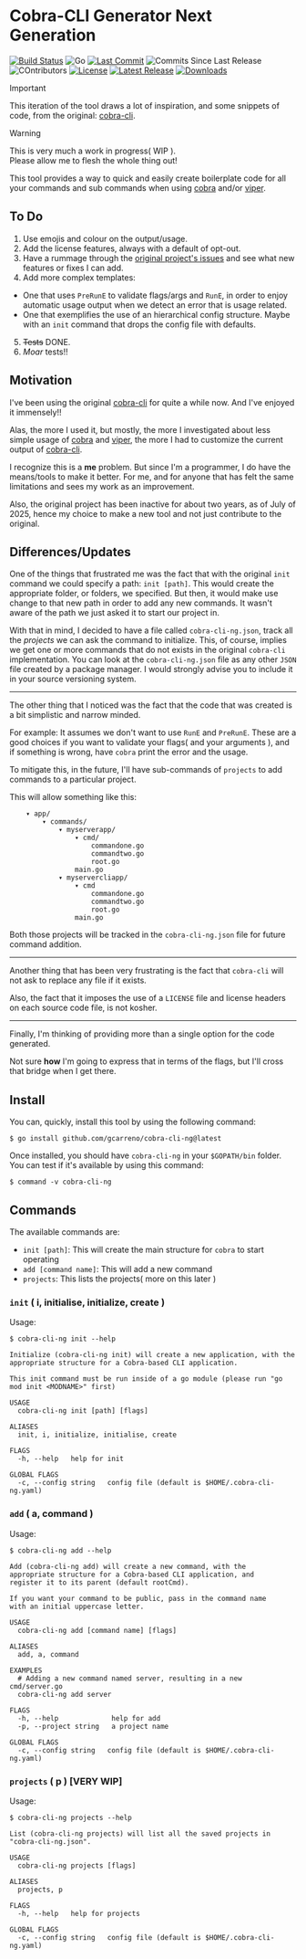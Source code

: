 # Cobra-CLI Generator Next Generation
[![Build Status](https://github.com/gcarreno/cobra-cli-ng/actions/workflows/main.yaml/badge.svg?branch=main)](https://github.com/gcarreno/cobra-cli-ng/actions)
![Go](https://img.shields.io/github/languages/top/gcarreno/cobra-cli-ng?logo=go)
[![Last Commit](https://img.shields.io/github/last-commit/gcarreno/cobra-cli-ng?logo=github)](https://github.com/gcarreno/cobra-cli-ng)
![Commits Since Last Release](https://img.shields.io/github/commits-since/gcarreno/cobra-cli-ng/latest?logo=github)
![COntributors](https://img.shields.io/github/contributors/gcarreno/cobra-cli-ng?logo=github)
[![License](https://img.shields.io/github/license/gcarreno/cobra-cli-ng?logo=github)](https://github.com/gcarreno/cobra-cli-ng/blob/main/LICENSE)
[![Latest Release](https://img.shields.io/github/v/release/gcarreno/cobra-cli-ng?label=latest%20release&logo=github)](https://github.com/gcarreno/cobra-cli-ng/releases/latest)
[![Downloads](https://img.shields.io/github/downloads/gcarreno/cobra-cli-ng/total?logo=github)](https://github.com/gcarreno/cobra-cli-ng/releases)

> [!IMPORTANT]
> This iteration of the tool draws a lot of inspiration, and some snippets of code, from the original: [cobra-cli](https://github.com/spf13/cobra-cli).

> [!WARNING]
> This is very much a work in progress( WIP ).\
> Please allow me to flesh the whole thing out!

This tool provides a way to quick and easily create boilerplate code for all your commands and sub commands when using [cobra](https://github.com/spf13/cobra) and/or [viper](https://github.com/spf13/viper).

## To Do

1. Use emojis and colour on the output/usage.
2. Add the license features, always with a default of opt-out.
3. Have a rummage through the [original project's issues](https://github.com/spf13/cobra-cli/issues) and see what new features or fixes I can add.
4. Add more complex templates:
  - One that uses `PreRunE` to validate flags/args and `RunE`, in order to enjoy automatic usage output when we detect an error that is usage related.
  - One that exemplifies the use of an hierarchical config structure. Maybe with an `init` command that drops the config file with defaults.
5. ~~Tests~~ DONE.
6. _Moar_ tests!!

## Motivation

I've been using the original [cobra-cli](https://github.com/spf13/cobra-cli) for quite a while now. And I've enjoyed it immensely!!

Alas, the more I used it, but mostly, the more I investigated about less simple usage of [cobra](https://github.com/spf13/cobra) and [viper](https://github.com/spf13/viper), the more I had to customize the current output of [cobra-cli](https://github.com/spf13/cobra-cli).

I recognize this is a **me** problem. But since I'm a programmer, I do have the means/tools to make it better. For me, and for anyone that has felt the same limitations and sees my work as an improvement.

Also, the original project has been inactive for about two years, as of July of 2025, hence my choice to make a new tool and not just contribute to the original.

## Differences/Updates

One of the things that frustrated me was the fact that with the original `init` command we could specify a path: `init [path]`.
This would create the appropriate folder, or folders, we specified. But then, it would make use change to that new path in order to add any new commands. It wasn't aware of the path we just asked it to start our project in.

With that in mind, I decided to have a file called `cobra-cli-ng.json`, track all the _projects_ we can ask the command to initialize. This, of course, implies we get one or more commands that do not exists in the original `cobra-cli` implementation. You can look at the `cobra-cli-ng.json` file as any other `JSON` file created by a package manager. I would strongly advise you to include it in your source versioning system.

---

The other thing that I noticed was the fact that the code that was created is a bit simplistic and narrow minded.

For example: It assumes we don't want to use `RunE` and `PreRunE`. These are a good choices if you want to validate your flags( and your arguments ), and if something is wrong, have `cobra` print the error and the usage.

To mitigate this, in the future, I'll have sub-commands of `projects` to add commands to a particular project.

This will allow something like this:
```
    ▾ app/
        ▾ commands/
            ▾ myserverapp/
                ▾ cmd/
                    commandone.go
                    commandtwo.go
                    root.go
                main.go
            ▾ myservercliapp/
                ▾ cmd
                    commandone.go
                    commandtwo.go                    
                    root.go
                main.go
```

Both those projects will be tracked in the `cobra-cli-ng.json` file for future command addition.

---

Another thing that has been very frustrating is the fact that `cobra-cli` will not ask to replace any file if it exists.

Also, the fact that it imposes the use of a `LICENSE` file and license headers on each source code file, is not kosher.

---

Finally, I'm thinking of providing more than a single option for the code generated.

Not sure **how** I'm going to express that in terms of the flags, but I'll cross that bridge when I get there.

## Install

You can, quickly, install this tool by using the following command:
```console
$ go install github.com/gcarreno/cobra-cli-ng@latest
```

Once installed, you should have `cobra-cli-ng` in your `$GOPATH/bin` folder. You can test if it's available by using this command:
```console
$ command -v cobra-cli-ng
```

## Commands

The available commands are:
- `init [path]`: This will create the main structure for `cobra` to start operating
- `add [command name]`: This will add a new command
- `projects`: This lists the projects( more on this later )

### `init` ( i, initialise, initialize, create )

Usage:
```console
$ cobra-cli-ng init --help

Initialize (cobra-cli-ng init) will create a new application, with the 
appropriate structure for a Cobra-based CLI application.

This init command must be run inside of a go module (please run "go mod init <MODNAME>" first)

USAGE
  cobra-cli-ng init [path] [flags]

ALIASES
  init, i, initialize, initialise, create

FLAGS
  -h, --help   help for init

GLOBAL FLAGS
  -c, --config string   config file (default is $HOME/.cobra-cli-ng.yaml)
```

### `add` ( a, command )

Usage:
```console
$ cobra-cli-ng add --help

Add (cobra-cli-ng add) will create a new command, with the 
appropriate structure for a Cobra-based CLI application, and 
register it to its parent (default rootCmd).

If you want your command to be public, pass in the command name
with an initial uppercase letter.

USAGE
  cobra-cli-ng add [command name] [flags]

ALIASES
  add, a, command

EXAMPLES
  # Adding a new command named server, resulting in a new cmd/server.go
  cobra-cli-ng add server

FLAGS
  -h, --help             help for add
  -p, --project string   a project name

GLOBAL FLAGS
  -c, --config string   config file (default is $HOME/.cobra-cli-ng.yaml)
```

### `projects` ( p ) [VERY WIP]

Usage:
```console
$ cobra-cli-ng projects --help

List (cobra-cli-ng projects) will list all the saved projects in "cobra-cli-ng.json".

USAGE
  cobra-cli-ng projects [flags]

ALIASES
  projects, p

FLAGS
  -h, --help   help for projects

GLOBAL FLAGS
  -c, --config string   config file (default is $HOME/.cobra-cli-ng.yaml)
```